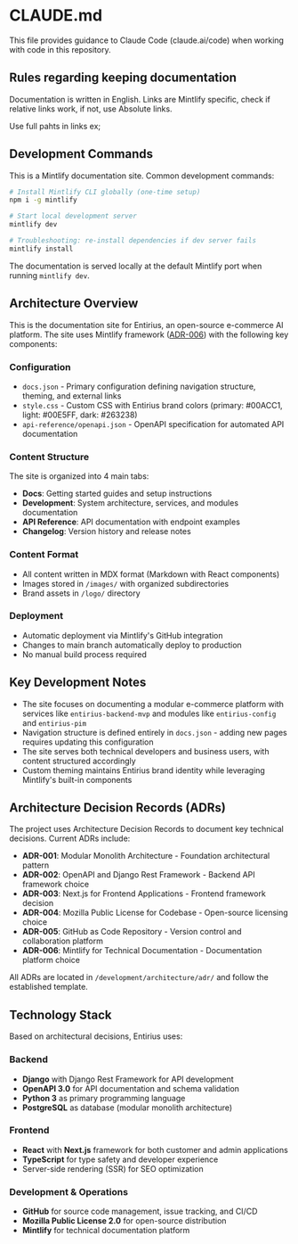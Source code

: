 # CLAUDE.md

This file provides guidance to Claude Code (claude.ai/code) when working with code in this repository.


## Rules regarding keeping documentation

Documentation is written in English.
Links are Mintlify specific, check if relative links work, if not, use Absolute links.

Use full pahts in links ex; 

## Development Commands

This is a Mintlify documentation site. Common development commands:

```bash
# Install Mintlify CLI globally (one-time setup)
npm i -g mintlify

# Start local development server
mintlify dev

# Troubleshooting: re-install dependencies if dev server fails
mintlify install
```

The documentation is served locally at the default Mintlify port when running `mintlify dev`.

## Architecture Overview

This is the documentation site for Entirius, an open-source e-commerce AI platform. The site uses Mintlify framework ([ADR-006](/development/architecture/adr/adr-006-mintlify-documentation-platform)) with the following key components:

### Configuration
- `docs.json` - Primary configuration defining navigation structure, theming, and external links
- `style.css` - Custom CSS with Entirius brand colors (primary: #00ACC1, light: #00E5FF, dark: #263238)
- `api-reference/openapi.json` - OpenAPI specification for automated API documentation

### Content Structure
The site is organized into 4 main tabs:
- **Docs**: Getting started guides and setup instructions
- **Development**: System architecture, services, and modules documentation
- **API Reference**: API documentation with endpoint examples
- **Changelog**: Version history and release notes

### Content Format
- All content written in MDX format (Markdown with React components)
- Images stored in `/images/` with organized subdirectories
- Brand assets in `/logo/` directory

### Deployment
- Automatic deployment via Mintlify's GitHub integration
- Changes to main branch automatically deploy to production
- No manual build process required

## Key Development Notes

- The site focuses on documenting a modular e-commerce platform with services like `entirius-backend-mvp` and modules like `entirius-config` and `entirius-pim`
- Navigation structure is defined entirely in `docs.json` - adding new pages requires updating this configuration
- The site serves both technical developers and business users, with content structured accordingly
- Custom theming maintains Entirius brand identity while leveraging Mintlify's built-in components

## Architecture Decision Records (ADRs)

The project uses Architecture Decision Records to document key technical decisions. Current ADRs include:

- **ADR-001**: Modular Monolith Architecture - Foundation architectural pattern
- **ADR-002**: OpenAPI and Django Rest Framework - Backend API framework choice
- **ADR-003**: Next.js for Frontend Applications - Frontend framework decision
- **ADR-004**: Mozilla Public License for Codebase - Open-source licensing choice
- **ADR-005**: GitHub as Code Repository - Version control and collaboration platform
- **ADR-006**: Mintlify for Technical Documentation - Documentation platform choice

All ADRs are located in `/development/architecture/adr/` and follow the established template.

## Technology Stack

Based on architectural decisions, Entirius uses:

### Backend
- **Django** with Django Rest Framework for API development
- **OpenAPI 3.0** for API documentation and schema validation
- **Python 3** as primary programming language
- **PostgreSQL** as database (modular monolith architecture)

### Frontend
- **React** with **Next.js** framework for both customer and admin applications
- **TypeScript** for type safety and developer experience
- Server-side rendering (SSR) for SEO optimization

### Development & Operations
- **GitHub** for source code management, issue tracking, and CI/CD
- **Mozilla Public License 2.0** for open-source distribution
- **Mintlify** for technical documentation platform

